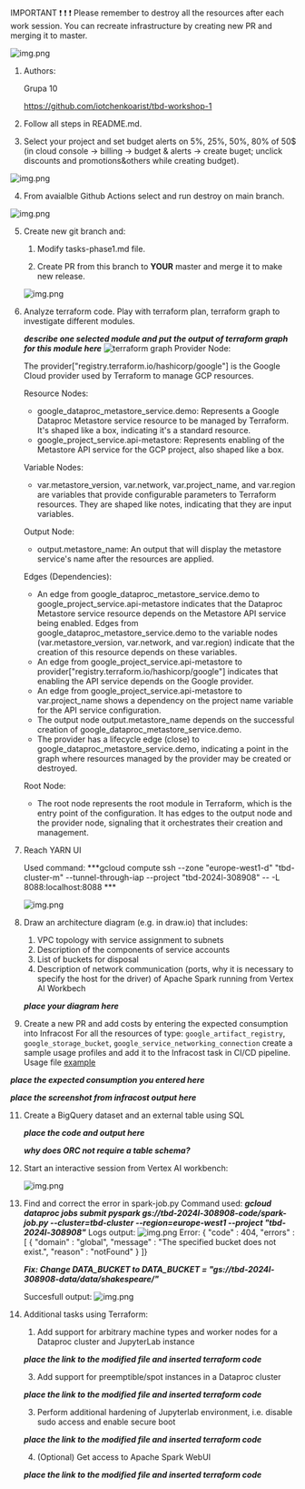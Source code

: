 IMPORTANT ❗ ❗ ❗ Please remember to destroy all the resources after each work session. You can recreate infrastructure by creating new PR and merging it to master.
  
![img.png](doc/figures/destroy.png)

1. Authors:

   Grupa 10

   https://github.com/iotchenkoarist/tbd-workshop-1
   
2. Follow all steps in README.md.

3. Select your project and set budget alerts on 5%, 25%, 50%, 80% of 50$ (in cloud console -> billing -> budget & alerts -> create buget; unclick discounts and promotions&others while creating budget).

  ![img.png](doc/figures/discounts.png)

4. From avaialble Github Actions select and run destroy on main branch.


  ![img.png](doc/figures/destroy_resources.png)
   
5. Create new git branch and:
    1. Modify tasks-phase1.md file.
    
    2. Create PR from this branch to **YOUR** master and merge it to make new release. 
    
      ![img.png](doc/figures/release.png)


6. Analyze terraform code. Play with terraform plan, terraform graph to investigate different modules.

    ***describe one selected module and put the output of terraform graph for this module here***
    ![terraform graph](terraform_graph.jpeg)
    Provider Node:

    The provider["registry.terraform.io/hashicorp/google"] is the Google Cloud provider used by Terraform to manage GCP resources.


    Resource Nodes:

    - google_dataproc_metastore_service.demo: Represents a Google Dataproc Metastore service resource to be managed by Terraform. It's shaped like a box, indicating it's a standard resource.
    - google_project_service.api-metastore: Represents enabling of the Metastore API service for the GCP project, also shaped like a box.

    Variable Nodes:

    - var.metastore_version, var.network, var.project_name, and var.region are variables that provide configurable parameters to Terraform resources. They are shaped like notes, indicating that they are input variables.

    Output Node:

    - output.metastore_name: An output that will display the metastore service's name after the resources are applied.

    Edges (Dependencies):

    - An edge from google_dataproc_metastore_service.demo to google_project_service.api-metastore indicates that the Dataproc Metastore service resource depends on the Metastore API service being enabled.
    Edges from google_dataproc_metastore_service.demo to the variable nodes (var.metastore_version, var.network, and var.region) indicate that the creation of this resource depends on these variables.
    - An edge from google_project_service.api-metastore to provider["registry.terraform.io/hashicorp/google"] indicates that enabling the API service depends on the Google provider.
    - An edge from google_project_service.api-metastore to var.project_name shows a dependency on the project name variable for the API service configuration.
    - The output node output.metastore_name depends on the successful creation of google_dataproc_metastore_service.demo.
    - The provider has a lifecycle edge (close) to google_dataproc_metastore_service.demo, indicating a point in the graph where resources managed by the provider may be created or destroyed.

    Root Node:

    - The root node represents the root module in Terraform, which is the entry point of the configuration. It has edges to the output node and the provider node, signaling that it orchestrates their creation and management.

9. Reach YARN UI
   
   Used command: ***gcloud compute ssh --zone "europe-west1-d" "tbd-cluster-m" --tunnel-through-iap --project "tbd-2024l-308908" -- -L 8088:localhost:8088   ***

      ![img.png](doc/figures/yarn.png)
   
8. Draw an architecture diagram (e.g. in draw.io) that includes:
    1. VPC topology with service assignment to subnets
    2. Description of the components of service accounts
    3. List of buckets for disposal
    4. Description of network communication (ports, why it is necessary to specify the host for the driver) of Apache Spark running from Vertex AI Workbech
  
    ***place your diagram here***

11. Create a new PR and add costs by entering the expected consumption into Infracost
For all the resources of type: `google_artifact_registry`, `google_storage_bucket`, `google_service_networking_connection`
create a sample usage profiles and add it to the Infracost task in CI/CD pipeline. Usage file [example](https://github.com/infracost/infracost/blob/master/infracost-usage-example.yml) 

   ***place the expected consumption you entered here***

   ***place the screenshot from infracost output here***

11. Create a BigQuery dataset and an external table using SQL
    
    ***place the code and output here***
   
    ***why does ORC not require a table schema?***

  
12. Start an interactive session from Vertex AI workbench:

    ![img.png](doc/figures/vertexAI.png)
   
13. Find and correct the error in spark-job.py
    Command used: ***gcloud dataproc jobs submit pyspark gs://tbd-2024l-308908-code/spark-job.py --cluster=tbd-cluster --region=europe-west1 --project "tbd-2024l-308908"***
    Logs output:
    ![img.png](doc/figures/spark_error.png)
    Error:
    {
      "code" : 404,
      "errors" : [ {
        "domain" : "global",
        "message" : "The specified bucket does not exist.",
        "reason" : "notFound"
    } ]}

    ***Fix: Change DATA_BUCKET to DATA_BUCKET = "gs://tbd-2024l-308908-data/data/shakespeare/"***
    
    Succesfull output:
    ![img.png](doc/figures/spark_ok.png)
    

14. Additional tasks using Terraform:

    1. Add support for arbitrary machine types and worker nodes for a Dataproc cluster and JupyterLab instance

    ***place the link to the modified file and inserted terraform code***
    
    3. Add support for preemptible/spot instances in a Dataproc cluster

    ***place the link to the modified file and inserted terraform code***
    
    3. Perform additional hardening of Jupyterlab environment, i.e. disable sudo access and enable secure boot
    
    ***place the link to the modified file and inserted terraform code***

    4. (Optional) Get access to Apache Spark WebUI

    ***place the link to the modified file and inserted terraform code***
